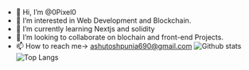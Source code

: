 - 👋 Hi, I’m @0Pixel0
- 👀 I’m interested in Web Development and Blockchain.
- 🌱 I’m currently learning Nextjs and solidity
- 💞️ I’m looking to collaborate on blochain and front-end Projects.
- 📫 How to reach me-> ashutoshpunia690@gmail.com
![Github stats](https://github-readme-stats.vercel.app/api?username=0Pixel0)
![Top Langs](https://github-readme-stats.vercel.app/api/top-langs/?username=0Pixel0&theme=tokyonight)
<!---
0Pixel0/0Pixel0 is a ✨ special ✨ repository because its `README.md` (this file) appears on your GitHub profile.
You can click the Preview link to take a look at your changes.
--->
